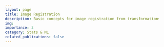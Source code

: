```yaml
---
layout: page
title: Image Registration
description: Basic concepts for image registration from transformations to gradient descent
img: 
importance: 3
category: Stats & ML
related_publications: false
---
```


